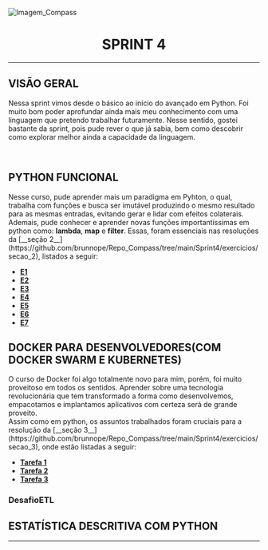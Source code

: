 ﻿![Imagem_Compass](https://s3.sa-east-1.amazonaws.com/remotar-assets-prod/company-profile-covers/cl7god9gt00lx04wg4p2a93zt.jpg)

<div align="center">
  <h1>SPRINT 4</h1>
</div>
<hr>

## VISÃO GERAL

<p>Nessa sprint vimos desde o básico ao início do avançado em Python. Foi muito bom poder aprofundar ainda mais meu conhecimento com uma linguagem que pretendo trabalhar futuramente. Nesse sentido, gostei bastante da sprint, pois pude rever o que já sabia, bem como descobrir como explorar melhor ainda a capacidade da linguagem.</p>
<br>

## PYTHON FUNCIONAL

<p>Nesse curso, pude aprender mais um paradigma em Pyhton, o qual, trabalha com funções e busca ser imutável produzindo o mesmo resultado para as mesmas entradas, evitando gerar e lidar com efeitos colaterais.
<br>
Ademais, pude conhecer e aprender novas funções importantíssimas em python como: <strong>lambda</strong>, <strong>map</strong> e <strong>filter</strong>. Essas, foram essenciais nas resoluções da [__seção 2__](https://github.com/brunnope/Repo_Compass/tree/main/Sprint4/exercicios/secao_2), listados a seguir:</p>

* [__E1__](https://github.com/brunnope/Repo_Compass/blob/main/Sprint4/exercicios/secao_2/ex_1.py)
* [__E2__](https://github.com/brunnope/Repo_Compass/blob/main/Sprint4/exercicios/secao_2/ex_2.py) 
* [__E3__](https://github.com/brunnope/Repo_Compass/blob/main/Sprint4/exercicios/secao_2/ex_3.py) 
* [__E4__](https://github.com/brunnope/Repo_Compass/blob/main/Sprint4/exercicios/secao_2/ex_4.py)
* [__E5__](https://github.com/brunnope/Repo_Compass/blob/main/Sprint4/exercicios/secao_2/ex_5.py)
* [__E6__](https://github.com/brunnope/Repo_Compass/blob/main/Sprint4/exercicios/secao_2/ex_6.py)
* [__E7__](https://github.com/brunnope/Repo_Compass/blob/main/Sprint4/exercicios/secao_2/ex_7.py)

## DOCKER PARA DESENVOLVEDORES(COM DOCKER SWARM E KUBERNETES)

<p>O curso de Docker foi algo totalmente novo para mim, porém, foi muito proveitoso em todos os sentidos. Aprender sobre uma tecnologia revolucionária que tem transformado a forma como desenvolvemos, empacotamos e implantamos aplicativos com certeza será de grande proveito.
<br>
Assim como em python, os assuntos trabalhados foram cruciais para a resolução da [__seção 3__](https://github.com/brunnope/Repo_Compass/tree/main/Sprint4/exercicios/secao_3), onde estão listadas a seguir:</p>

* [__Tarefa 1__](https://github.com/brunnope/Repo_Compass/tree/main/Sprint4/exercicios/secao_3/tarefa_1)
* [__Tarefa 2__](https://github.com/brunnope/Repo_Compass/blob/main/Sprint4/exercicios/secao_3/tarefa_2/resposta.md)
* [__Tarefa 3__](https://github.com/brunnope/Repo_Compass/tree/main/Sprint4/exercicios/secao_3/tarefa_3)

### DesafioETL


## ESTATÍSTICA DESCRITIVA COM PYTHON


<hr>
